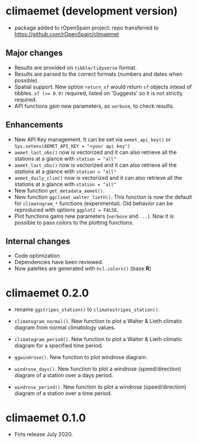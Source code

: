 # climaemet (development version)

-   package added to rOpenSpain project: repo transferred to <https://github.com/rOpenSpain/climaemet>

## Major changes

-   Results are provided on `tibble/tidyverse` format.
-   Results are parsed to the correct formats (numbers and dates when possible).
-   Spatial support: New option `return_sf` would return `sf` objects intead of tibbles. `sf (>= 0.9)` required, listed on 'Suggests' so it is not strictly required.
-   API functions gain new parameters, as `verbose`, to check results.

## Enhancements

-   New API Key management. It can be set via `aemet_api_key()` or `Sys.setenv(AEMET_API_KEY = "<your api key")`
-   `aemet_last_obs()` now is vectorized and it can also retrieve all the stations at a glance with `station = "all"`
-   `aemet_last_obs()` now is vectorized and it can also retrieve all the stations at a glance with `station = "all"`
-   `aemet_daily_clim()` now is vectorized and it can also retrieve all the stations at a glance with `station = "all"`
-   New function `get_metadata_aemet()`.
-   New function `ggclimat_walter_lieth()`. This function is now the default for `climatogram_*` functions (experimental). Old behavior can be reproduced with options `ggplot2 = FALSE`.
-   Plot functions gains new parameters (`verbose` and `...`). Now it is possible to pass colors to the plotting functions.

## Internal changes

-   Code optimization.
-   Dependencies have been reviewed.
-   Now palettes are generated with `hcl.colors()` (base **R**)

# climaemet 0.2.0

-   rename `ggstripes_station()` to `climatestripes_station()`.

-   `climatogram_normal()`. New function to plot a Walter & Lieth climatic diagram from normal climatology values.

-   `climatogram_period()`. New function to plot a Walter & Lieth climatic diagram for a specified time period.

-   `ggwindrose()`. New function to plot windrose diagram.

-   `windrose_days()`. New function to plot a windrose (speed/direction) diagram of a station over a days period.

-   `windrose_period()`. New function to plot a windrose (speed/direction) diagram of a station over a time period.

# climaemet 0.1.0

-   Firts release July 2020.
